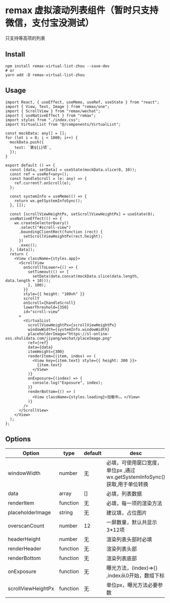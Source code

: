 # remax 虚拟滚动列表组件（暂时只支持微信，支付宝没测试）
只支持等高项的列表

## Install

```
npm install remax-virtual-list-zhou --save-dev
# or 
yarn add -D remax-virtual-list-zhou
```

## Usage

```tsx
import React, { useEffect, useMemo, useRef, useState } from "react";
import { View, Text, Image } from "remax/one";
import { ScrollView } from "remax/wechat";
import { useNativeEffect } from "remax";
import styles from "./index.css";
import VirtualList from "@/components/VirtualList";

const mockData: any[] = [];
for (let i = 0; i < 1000; i++) {
  mockData.push({
    text: `第${i}项`,
  });
}

export default () => {
  const [data, setData] = useState(mockData.slice(0, 10));
  const ref = useRef<any>();
  const handleScroll = (e: any) => {
    ref.current?.onScroll(e);
  };

  const systemInfo = useMemo(() => {
    return wx.getSystemInfoSync();
  }, []);

  const [scrollViewHeightPx, setScrollViewHeightPx] = useState(0);
  useNativeEffect(() => {
    wx.createSelectorQuery()
      .select("#scroll-view")
      .boundingClientRect(function (rect) {
        setScrollViewHeightPx(rect.height);
      })
      .exec();
  }, [data]);
  return (
    <View className={styles.app}>
      <ScrollView
        onScrollToLower={() => {
          setTimeout(() => {
            setData(data.concat(mockData.slice(data.length, data.length + 10)));
          }, 100);
        }}
        style={{ height: "100vh" }}
        scrollY
        onScroll={handleScroll}
        lowerThreshold={350}
        id="scroll-view"
      >
        <VirtualList
          scrollViewHeightPx={scrollViewHeightPx}
          windowWidth={systemInfo.windowWidth}
          placeholderImage="https://sl-online-oss.shulidata.com/jiyang/wechat/placeImage.png"
          ref={ref}
          data={data}
          itemHeight={300}
          renderItem={(item, index) => (
            <View key={item.text} style={{ height: 300 }}>
              {item.text}
            </View>
          )}
          onExposure={(index) => {
            console.log("Exposure", index);
          }}
          renderBottom={() => (
            <View className={styles.loading}>加载中。。</View>
          )}
        />
      </ScrollView>
    </View>
  );
};

```


## Options
| Option             | type     | default | desc                                                                      |
| ------------------ | -------- | ------- | ------------------------------------------------------------------------- |
| windowWidth        | number   | 无      | 必填，可使用窗口宽度，单位px ,通过wx.getSystemInfoSync()获取,用于单位转换 |
| data               | array    | []      | 必填，列表数据                                                            |
| renderItem         | function | 无      | 必填，每一项的渲染方法                                                    |
| placeholderImage   | string   | 无      | 建议填，占位图片                                                          |
| overscanCount      | number   | 12      | 一屏数量，默认共显示3*12项                                                |
| headerHeight       | number   | 无      | 渲染列表头部时必填                                                        |
| renderHeader       | function | 无      | 渲染列表头部                                                              |
| renderBottom       | function | 无      | 渲染列表底部                                                              |
| onExposure         | function | 无      | 曝光方法，(index)=>{} ,index从0开始，数组下标                             |
| scrollViewHeightPx | function | 无      | 单位px，曝光方法必要参数                                                  |

